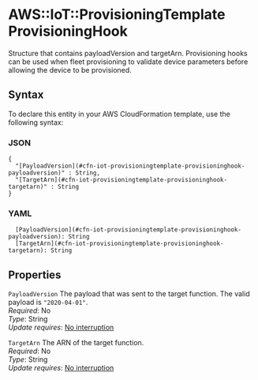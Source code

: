 # AWS::IoT::ProvisioningTemplate ProvisioningHook<a name="aws-properties-iot-provisioningtemplate-provisioninghook"></a>

Structure that contains payloadVersion and targetArn\. Provisioning hooks can be used when fleet provisioning to validate device parameters before allowing the device to be provisioned\.

## Syntax<a name="aws-properties-iot-provisioningtemplate-provisioninghook-syntax"></a>

To declare this entity in your AWS CloudFormation template, use the following syntax:

### JSON<a name="aws-properties-iot-provisioningtemplate-provisioninghook-syntax.json"></a>

```
{
  "[PayloadVersion](#cfn-iot-provisioningtemplate-provisioninghook-payloadversion)" : String,
  "[TargetArn](#cfn-iot-provisioningtemplate-provisioninghook-targetarn)" : String
}
```

### YAML<a name="aws-properties-iot-provisioningtemplate-provisioninghook-syntax.yaml"></a>

```
  [PayloadVersion](#cfn-iot-provisioningtemplate-provisioninghook-payloadversion): String
  [TargetArn](#cfn-iot-provisioningtemplate-provisioninghook-targetarn): String
```

## Properties<a name="aws-properties-iot-provisioningtemplate-provisioninghook-properties"></a>

`PayloadVersion` <a name="cfn-iot-provisioningtemplate-provisioninghook-payloadversion"></a>
The payload that was sent to the target function\. The valid payload is `"2020-04-01"`\.  
_Required_: No  
_Type_: String  
_Update requires_: [No interruption](https://docs.aws.amazon.com/AWSCloudFormation/latest/UserGuide/using-cfn-updating-stacks-update-behaviors.html#update-no-interrupt)

`TargetArn` <a name="cfn-iot-provisioningtemplate-provisioninghook-targetarn"></a>
The ARN of the target function\.  
_Required_: No  
_Type_: String  
_Update requires_: [No interruption](https://docs.aws.amazon.com/AWSCloudFormation/latest/UserGuide/using-cfn-updating-stacks-update-behaviors.html#update-no-interrupt)
